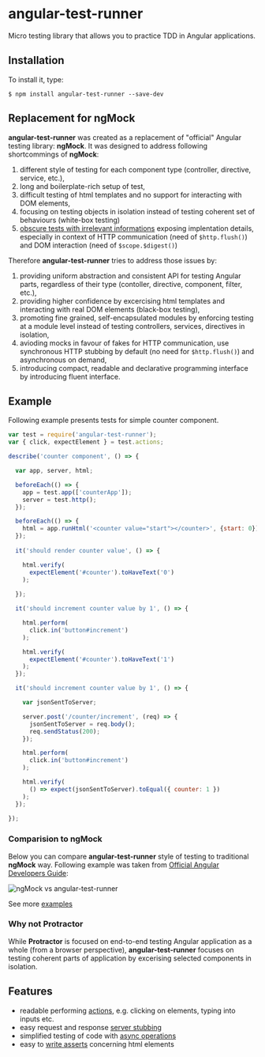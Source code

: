 # angular-test-runner
Micro testing library that allows you to practice TDD in Angular applications.

## Installation
To install it, type:

    $ npm install angular-test-runner --save-dev

## Replacement for ngMock
**angular-test-runner** was created as a replacement of "official" Angular testing library: **ngMock**. It was designed to address following shortcommings of **ngMock**:
1. different style of testing for each component type (controller, directive, service, etc.),
2. long and boilerplate-rich setup of test,
3. difficult testing of html templates and no support for interacting with DOM elements,
4. focusing on testing objects in isolation instead of testing coherent set of behaviours (white-box testing)
5. [obscure tests with irrelevant informations](http://xunitpatterns.com/Obscure%20Test.html#Irrelevant%20Information)  exposing implentation details, especially in context of HTTP communication (need of `$http.flush()`) and DOM interaction (need of `$scope.$digest()`)

Therefore **angular-test-runner** tries to address those issues by:
1. providing uniform abstraction and consistent API for testing Angular parts, regardless of their type (contoller, directive, component, filter, etc.),
2. providing higher confidence by excercising html templates and interacting with real DOM elements (black-box testing), 
3. promoting fine grained, self-encapsulated modules by enforcing testing at a module level instead of testing controllers, services, directives in isolation,
4. avioding mocks in favour of fakes for HTTP communication, use synchronous HTTP stubbing by default (no need for `$http.flush()`) and asynchronous on demand,
5. introducing compact, readable and declarative programming interface by introducing fluent interface.


## Example

Following example presents tests for simple counter component.

``` javascript
var test = require('angular-test-runner');
var { click, expectElement } = test.actions;

describe('counter component', () => {

  var app, server, html;

  beforeEach(() => {
    app = test.app(['counterApp']);
    server = test.http();
  });

  beforeEach(() => {
    html = app.runHtml('<counter value="start"></counter>', {start: 0});  
  });
  
  it('should render counter value', () => {

    html.verify(
      expectElement('#counter').toHaveText('0')
    );
    
  });

  it('should increment counter value by 1', () => {

    html.perform(
      click.in('button#increment')
    );

    html.verify(
      expectElement('#counter').toHaveText('1')
    );
  });

  it('should increment counter value by 1', () => {

    var jsonSentToServer;

    server.post('/counter/increment', (req) => {
      jsonSentToServer = req.body();
      req.sendStatus(200);
    });

    html.perform(
      click.in('button#increment')
    );

    html.verify(
      () => expect(jsonSentToServer).toEqual({ counter: 1 })
    );
  });
  
});
```

### Comparision to ngMock

Below you can compare **angular-test-runner** style of testing to traditional **ngMock** way.
Following example was taken from [Official Angular Developers Guide](https://docs.angularjs.org/guide/component#unit-testing-component-controllers):

![ngMock vs angular-test-runner](http://pragmatists.pl/img/ngMock_vs_angular_test_runner.png)

See more [examples](https://github.com/Pragmatists/angular-test-runner/blob/master/test/sample-test.js)

### Why not Protractor

While **Protractor** is focused on end-to-end testing Angular application as a whole (from a browser perspective), 
**angular-test-runner** focuses on testing coherent parts of application by excerising selected components in isolation. 

## Features
* readable performing [actions](https://github.com/Pragmatists/angular-test-runner/wiki/Actions), e.g. clicking on elements, typing into inputs etc.
* easy request and response [server stubbing](https://github.com/Pragmatists/angular-test-runner/wiki/Server)
* simplified testing of code with [async operations](https://github.com/Pragmatists/angular-test-runner/wiki/Server)
* easy to [write asserts](https://github.com/Pragmatists/angular-test-runner/wiki/actions#expectelementelement) concerning html elements
